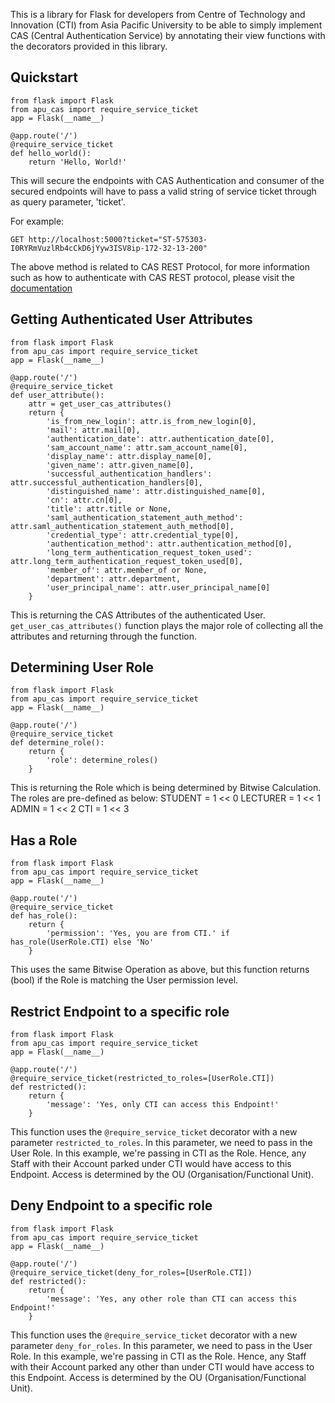 This is a library for Flask for developers from Centre of Technology and Innovation (CTI) from Asia Pacific University
to be able to simply implement CAS (Central Authentication Service) by annotating their view functions with the
decorators provided in this library.

## Quickstart
```
from flask import Flask
from apu_cas import require_service_ticket 
app = Flask(__name__)

@app.route('/')
@require_service_ticket
def hello_world():
    return 'Hello, World!'
```

This will secure the endpoints with CAS Authentication and consumer of the secured endpoints will have to pass a valid string
of service ticket through as query parameter, 'ticket'.

For example:
```
GET http://localhost:5000?ticket="ST-575303-I0RYRmVuzlRb4cCkD6jYyw3ISV8ip-172-32-13-200"
```

The above method is related to CAS REST Protocol, for more information such as how to authenticate with CAS REST protocol,
please visit the [documentation](https://apereo.github.io/cas/5.3.x/protocol/REST-Protocol.html)

## Getting Authenticated User Attributes
```
from flask import Flask
from apu_cas import require_service_ticket 
app = Flask(__name__)

@app.route('/')
@require_service_ticket
def user_attribute():
    attr = get_user_cas_attributes()
    return {
        'is_from_new_login': attr.is_from_new_login[0],
        'mail': attr.mail[0],
        'authentication_date': attr.authentication_date[0],
        'sam_account_name': attr.sam_account_name[0],
        'display_name': attr.display_name[0],
        'given_name': attr.given_name[0],
        'successful_authentication_handlers': attr.successful_authentication_handlers[0],
        'distinguished_name': attr.distinguished_name[0],
        'cn': attr.cn[0],
        'title': attr.title or None,
        'saml_authentication_statement_auth_method': attr.saml_authentication_statement_auth_method[0],
        'credential_type': attr.credential_type[0],
        'authentication_method': attr.authentication_method[0],
        'long_term_authentication_request_token_used': attr.long_term_authentication_request_token_used[0],
        'member_of': attr.member_of or None,
        'department': attr.department,
        'user_principal_name': attr.user_principal_name[0]
    }
```

This is returning the CAS Attributes of the authenticated User. `get_user_cas_attributes()` function plays the major role of collecting all the attributes and returning through the function.

## Determining User Role
```
from flask import Flask
from apu_cas import require_service_ticket 
app = Flask(__name__)

@app.route('/')
@require_service_ticket
def determine_role():
    return {
        'role': determine_roles()
    }
```

This is returning the Role which is being determined by Bitwise Calculation. The roles are pre-defined as below:
STUDENT = 1 << 0
LECTURER = 1 << 1
ADMIN = 1 << 2
CTI = 1 << 3

## Has a Role
```
from flask import Flask
from apu_cas import require_service_ticket 
app = Flask(__name__)

@app.route('/')
@require_service_ticket
def has_role():
    return {
        'permission': 'Yes, you are from CTI.' if has_role(UserRole.CTI) else 'No'
    }
```

This uses the same Bitwise Operation as above, but this function returns (bool) if the Role is matching the User permission level.

## Restrict Endpoint to a specific role
```
from flask import Flask
from apu_cas import require_service_ticket 
app = Flask(__name__)

@app.route('/')
@require_service_ticket(restricted_to_roles=[UserRole.CTI])
def restricted():
    return {
        'message': 'Yes, only CTI can access this Endpoint!'
    }
```

This function uses the `@require_service_ticket` decorator with a new parameter `restricted_to_roles`. In this parameter, we need to pass in the User Role. In this example, we're passing in CTI as the Role. Hence, any Staff with their Account parked under CTI would have access to this Endpoint. Access is determined by the OU (Organisation/Functional Unit). 

## Deny Endpoint to a specific role
```
from flask import Flask
from apu_cas import require_service_ticket 
app = Flask(__name__)

@app.route('/')
@require_service_ticket(deny_for_roles=[UserRole.CTI])
def restricted():
    return {
        'message': 'Yes, any other role than CTI can access this Endpoint!'
    }
```
This function uses the `@require_service_ticket` decorator with a new parameter `deny_for_roles`. In this parameter, we need to pass in the User Role. In this example, we're passing in CTI as the Role. Hence, any Staff with their Account parked any other than under CTI would have access to this Endpoint. Access is determined by the OU (Organisation/Functional Unit). 
